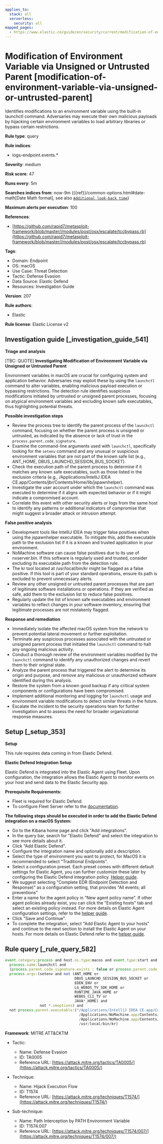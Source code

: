 ```yaml
---
applies_to:
  stack: all
  serverless:
    security: all
mapped_pages:
  - https://www.elastic.co/guide/en/security/current/modification-of-environment-variable-via-unsigned-or-untrusted-parent.html
---
```


# Modification of Environment Variable via Unsigned or Untrusted Parent [modification-of-environment-variable-via-unsigned-or-untrusted-parent]

Identifies modifications to an environment variable using the built-in launchctl command. Adversaries may execute their own malicious payloads by hijacking certain environment variables to load arbitrary libraries or bypass certain restrictions.

**Rule type**: query

**Rule indices**:

* logs-endpoint.events.*

**Severity**: medium

**Risk score**: 47

**Runs every**: 5m

**Searches indices from**: now-9m ({{ref}}/common-options.html#date-math[Date Math format], see also [`Additional look-back time`](docs-content://solutions/security/detect-and-alert/create-detection-rule.md#rule-schedule))

**Maximum alerts per execution**: 100

**References**:

* [https://github.com/rapid7/metasploit-framework/blob/master//modules/post/osx/escalate/tccbypass.rb](https://github.com/rapid7/metasploit-framework/blob/master//modules/post/osx/escalate/tccbypass.rb)

**Tags**:

* Domain: Endpoint
* OS: macOS
* Use Case: Threat Detection
* Tactic: Defense Evasion
* Data Source: Elastic Defend
* Resources: Investigation Guide

**Version**: 207

**Rule authors**:

* Elastic

**Rule license**: Elastic License v2

## Investigation guide [_investigation_guide_541]

**Triage and analysis**

[TBC: QUOTE]
**Investigating Modification of Environment Variable via Unsigned or Untrusted Parent**

Environment variables in macOS are crucial for configuring system and application behavior. Adversaries may exploit these by using the `launchctl` command to alter variables, enabling malicious payload execution or bypassing restrictions. The detection rule identifies suspicious modifications initiated by untrusted or unsigned parent processes, focusing on atypical environment variables and excluding known safe executables, thus highlighting potential threats.

**Possible investigation steps**

* Review the process tree to identify the parent process of the `launchctl` command, focusing on whether the parent process is unsigned or untrusted, as indicated by the absence or lack of trust in the `process.parent.code_signature`.
* Examine the command-line arguments used with `launchctl`, specifically looking for the `setenv` command and any unusual or suspicious environment variables that are not part of the known safe list (e.g., ANT_HOME, DBUS_LAUNCHD_SESSION_BUS_SOCKET).
* Check the execution path of the parent process to determine if it matches any known safe executables, such as those listed in the exclusion criteria (e.g., /Applications/IntelliJ IDEA CE.app/Contents/jbr/Contents/Home/lib/jspawnhelper).
* Investigate the user account under which the `launchctl` command was executed to determine if it aligns with expected behavior or if it might indicate a compromised account.
* Correlate this event with other security alerts or logs from the same host to identify any patterns or additional indicators of compromise that might suggest a broader attack or intrusion attempt.

**False positive analysis**

* Development tools like IntelliJ IDEA may trigger false positives when using the jspawnhelper executable. To mitigate this, add the executable path to the exclusion list if it is a known and trusted application in your environment.
* NoMachine software can cause false positives due to its use of nxserver.bin. If this software is regularly used and trusted, consider excluding its executable path from the detection rule.
* The kr tool located at /usr/local/bin/kr might be flagged as a false positive. If this tool is part of your standard operations, ensure its path is excluded to prevent unnecessary alerts.
* Review any other unsigned or untrusted parent processes that are part of legitimate software installations or operations. If they are verified as safe, add them to the exclusion list to reduce false positives.
* Regularly update the list of known safe executables and environment variables to reflect changes in your software inventory, ensuring that legitimate processes are not mistakenly flagged.

**Response and remediation**

* Immediately isolate the affected macOS system from the network to prevent potential lateral movement or further exploitation.
* Terminate any suspicious processes associated with the untrusted or unsigned parent process that initiated the `launchctl` command to halt any ongoing malicious activity.
* Conduct a thorough review of the environment variables modified by the `launchctl` command to identify any unauthorized changes and revert them to their original state.
* Analyze the parent process that triggered the alert to determine its origin and purpose, and remove any malicious or unauthorized software identified during this analysis.
* Restore the system from a known good backup if any critical system components or configurations have been compromised.
* Implement additional monitoring and logging for `launchctl` usage and environment variable modifications to detect similar threats in the future.
* Escalate the incident to the security operations team for further investigation and to assess the need for broader organizational response measures.


## Setup [_setup_353]

**Setup**

This rule requires data coming in from Elastic Defend.

**Elastic Defend Integration Setup**

Elastic Defend is integrated into the Elastic Agent using Fleet. Upon configuration, the integration allows the Elastic Agent to monitor events on your host and send data to the Elastic Security app.

**Prerequisite Requirements:**

* Fleet is required for Elastic Defend.
* To configure Fleet Server refer to the [documentation](docs-content://reference/ingestion-tools/fleet/fleet-server.md).

**The following steps should be executed in order to add the Elastic Defend integration on a macOS System:**

* Go to the Kibana home page and click "Add integrations".
* In the query bar, search for "Elastic Defend" and select the integration to see more details about it.
* Click "Add Elastic Defend".
* Configure the integration name and optionally add a description.
* Select the type of environment you want to protect, for MacOS it is recommended to select "Traditional Endpoints".
* Select a configuration preset. Each preset comes with different default settings for Elastic Agent, you can further customize these later by configuring the Elastic Defend integration policy. [Helper guide](docs-content://solutions/security/configure-elastic-defend/configure-an-integration-policy-for-elastic-defend.md).
* We suggest selecting "Complete EDR (Endpoint Detection and Response)" as a configuration setting, that provides "All events; all preventions"
* Enter a name for the agent policy in "New agent policy name". If other agent policies already exist, you can click the "Existing hosts" tab and select an existing policy instead. For more details on Elastic Agent configuration settings, refer to the [helper guide](docs-content://reference/ingestion-tools/fleet/agent-policy.md).
* Click "Save and Continue".
* To complete the integration, select "Add Elastic Agent to your hosts" and continue to the next section to install the Elastic Agent on your hosts. For more details on Elastic Defend refer to the [helper guide](docs-content://solutions/security/configure-elastic-defend/install-elastic-defend.md).


## Rule query [_rule_query_582]

```js
event.category:process and host.os.type:macos and event.type:start and
  process.name:launchctl and
  (process.parent.code_signature.exists : false or process.parent.code_signature.trusted : false) and
  process.args:(setenv and not (ANT_HOME or
                                DBUS_LAUNCHD_SESSION_BUS_SOCKET or
                                EDEN_ENV or
                                LG_WEBOS_TV_SDK_HOME or
                                RUNTIME_JAVA_HOME or
                                WEBOS_CLI_TV or
                                JAVA*_HOME) and
                not *.vmoptions) and
  not process.parent.executable:("/Applications/IntelliJ IDEA CE.app/Contents/jbr/Contents/Home/lib/jspawnhelper" or
                                  /Applications/NoMachine.app/Contents/Frameworks/bin/nxserver.bin or
                                  /Applications/NoMachine.app/Contents/Frameworks/bin/nxserver.bin or
                                  /usr/local/bin/kr)
```

**Framework**: MITRE ATT&CKTM

* Tactic:

    * Name: Defense Evasion
    * ID: TA0005
    * Reference URL: [https://attack.mitre.org/tactics/TA0005/](https://attack.mitre.org/tactics/TA0005/)

* Technique:

    * Name: Hijack Execution Flow
    * ID: T1574
    * Reference URL: [https://attack.mitre.org/techniques/T1574/](https://attack.mitre.org/techniques/T1574/)

* Sub-technique:

    * Name: Path Interception by PATH Environment Variable
    * ID: T1574.007
    * Reference URL: [https://attack.mitre.org/techniques/T1574/007/](https://attack.mitre.org/techniques/T1574/007/)



